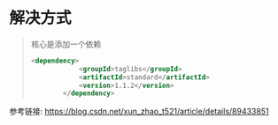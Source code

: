 # 解决方式

>   核心是添加一个依赖
>
>   ```xml
>   <dependency>
>               <groupId>taglibs</groupId>
>               <artifactId>standard</artifactId>
>               <version>1.1.2</version>
>           </dependency>
>   ```

参考链接: https://blog.csdn.net/xun_zhao_t521/article/details/89433851